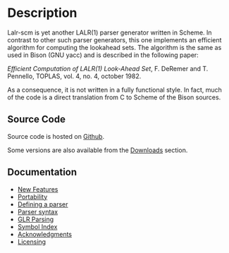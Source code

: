 # Description #

Lalr-scm is yet another LALR(1) parser generator written in Scheme. In contrast to other such parser generators, this one implements an efficient algorithm for computing the lookahead sets. The algorithm is the same as used in Bison (GNU yacc) and is described in the following paper:

_Efficient Computation of LALR(1) Look-Ahead Set_, F. DeRemer and T. Pennello, TOPLAS, vol. 4, no. 4, october 1982.

As a consequence, it is not written in a fully functional style. In fact, much of the code is a direct translation from C to Scheme of the Bison sources.

## Source Code ##

Source code is hosted on [Github](http://github.com/schemeway/lalr-scm).

Some versions are also available from the [Downloads](http://code.google.com/p/lalr-scm/downloads/list) section.


## Documentation ##

  * [New Features](NewFeatures.md)
  * [Portability](Portability.md)
  * [Defining a parser](ParserDefinition.md)
  * [Parser syntax](ParserSyntax.md)
  * [GLR Parsing](GlrParsing.md)
  * [Symbol Index](SymbolIndex.md)
  * [Acknowledgments](Acknowledgments.md)
  * [Licensing](Licensing.md)